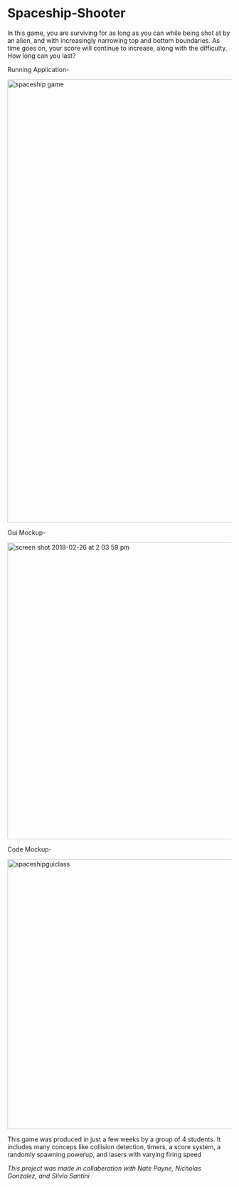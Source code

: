 # Spaceship-Shooter
In this game, you are surviving for as long as you can while being shot at by an alien, and with increasingly narrowing top and bottom boundaries. As time goes on, your score will continue to increase, along with the difficulty. How long can you last?

Running Application-

<img width="993" alt="spaceship game" src="https://user-images.githubusercontent.com/26355832/38640418-71fee262-3d91-11e8-979f-ec8e61fca1e3.png">

Gui Mockup-

<img width="665" alt="screen shot 2018-02-26 at 2 03 59 pm" src="https://user-images.githubusercontent.com/26355832/36695422-8c9c630c-1afe-11e8-9d4d-e2f0022949b5.png">

Code Mockup-

<img width="605" alt="spaceshipguiclass" src="https://user-images.githubusercontent.com/26355832/36710198-99f6ff7c-1b39-11e8-84c1-eb8837532995.PNG">

This game was produced in just a few weeks by a group of 4 students. It includes many conceps like collision detection, timers, a score system, a randomly spawning powerup, and lasers with varying firing speed

*This project was made in collaberation with Nate Payne, Nicholas Gonzalez, and Silvio Santini*
